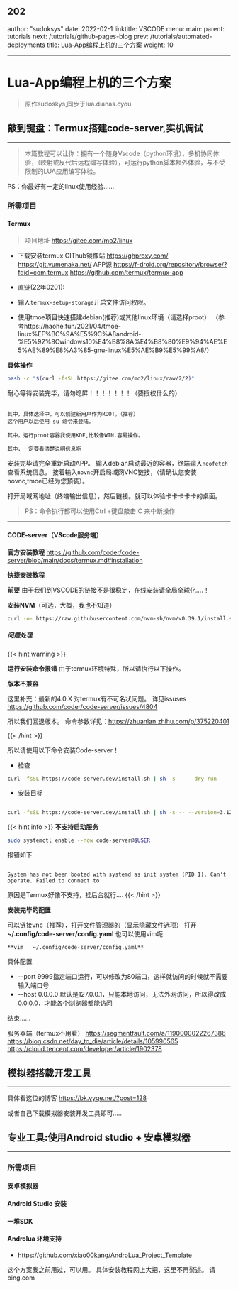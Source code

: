 202
---
author: "sudoksys"
date: 2022-02-1
linktitle: VSCODE
menu:
  main:
    parent: tutorials
next: /tutorials/github-pages-blog
prev: /tutorials/automated-deployments
title: Lua-App编程上机的三个方案
weight: 10

---


# Lua-App编程上机的三个方案

> 原作sudoskys,同步于lua.dianas.cyou

##  敲到键盘：Termux搭建code-server,实机调试
-------------

> 本篇教程可以让你：拥有一个随身Vscode（python环境），多机协同体验，（映射或反代后远程编写体验），可运行python脚本额外体验，与不受限制的LUA应用编写体验。

PS：你最好有一定的linux使用经验......

### 所需项目

#### Termux

>项目地址 https://gitee.com/mo2/linux

- 下载安装termux
GIThub镜像站
https://ghproxy.com/
https://git.yumenaka.net/
APP源
https://f-droid.org/repository/browse/?fdid=com.termux
https://github.com/termux/termux-app


- [直链](https://drive.sakura-bbs.cn/api/v3/file/source/34998/com.termux_118.apk?sign=m8OT3cuEy2m7KVqg8U7BXd229aoN2o9Yd7n7dfvZ5vk%3D%3A0)(22年0201):



- 输入```termux-setup-storage```开启文件访问权限。

- 使用tmoe项目快速搭建debian(推荐)或其他linux环境（请选择proot） （参考https://haohe.fun/2021/04/tmoe-linux%EF%BC%9A%E5%9C%A8android-%E5%92%8Cwindows10%E4%B8%8A%E4%B8%80%E9%94%AE%E5%AE%89%E8%A3%85-gnu-linux%E5%AE%B9%E5%99%A8/）


**具体操作**

```bash
bash -c "$(curl -fsSL https://gitee.com/mo2/linux/raw/2/2)"
```

耐心等待安装完毕，请勿熄屏！！！！！！！（要授权什么的）

```

其中，具体选择中，可以创建新用户作为ROOT。（推荐）
这个用户以后使用 su 命令来登陆。

其中，运行proot容器我使用KDE,比较像WIN.容易操作。

其中，一定要看清楚说明信息呃

```

安装完毕请完全重新启动APP。
输入debian启动最近的容器，终端输入```neofetch```查看系统信息。
接着输入```novnc```开启局域网VNC链接，（请确认您安装novnc,tmoe已经为您预装）。

打开局域网地址（终端输出信息），然后链接。就可以体验卡卡卡卡卡的桌面。

>
>PS：命令执行都可以使用Ctrl +键盘敲击 C 来中断操作
>


---

#### CODE-server（VScode服务端）

**官方安装教程**
https://github.com/coder/code-server/blob/main/docs/termux.md#installation

**快捷安装教程**

**前要**
由于我们到VSCODE的链接不是很稳定，在线安装请全局全球化....！


**安装NVM**（可选，大概，我也不知道）
```bash
curl -o- https://raw.githubusercontent.com/nvm-sh/nvm/v0.39.1/install.sh | bash
```


##### 问题处理

{{< hint warning >}}

**运行安装命令报错**
由于termux环境特殊，所以请执行以下操作。

**版本不兼容**

这里补充：最新的4.0.X 对termux有不可名状问题。
详见issuses https://github.com/coder/code-server/issues/4804

所以我们回退版本。
命令参数详见：https://zhuanlan.zhihu.com/p/375220401

{{< /hint >}}


所以请使用以下命令安装Code-server！
- 检查
```bash
curl -fsSL https://code-server.dev/install.sh | sh -s -- --dry-run

```

- 安装目标

```bash

curl -fsSL https://code-server.dev/install.sh | sh -s -- --version=3.12.0
```

{{< hint info >}}
**不支持启动服务**

```bash
sudo systemctl enable --now code-server@$USER
```
报错如下
``````

System has not been booted with systemd as init system (PID 1). Can't operate. Failed to connect to 

``````

原因是Termux好像不支持，挂后台就行....
{{< /hint >}}


**安装完毕的配置**

可以链接vnc（推荐），打开文件管理器的（显示隐藏文件选项）
打开 **~/.config/code-server/config.yaml**
也可以使用vim呃
```
**vim   ~/.config/code-server/config.yaml**
```

具体配置
-   --port 9999指定端口运行，可以修改为80端口，这样就访问的时候就不需要输入端口号
-   --host 0.0.0.0 默认是127.0.0.1，只能本地访问，无法外网访问，所以得改成0.0.0.0，才能各个浏览器都能访问


结束......


服务器端（termux不用看）
https://segmentfault.com/a/1190000022267386
https://blog.csdn.net/day_to_die/article/details/105990565
https://cloud.tencent.com/developer/article/1902378


## 模拟器搭载开发工具
-------------
具体看这位的博客
https://bk.yyge.net/?post=128

或者自己下载模拟器安装开发工具即可.....


## 专业工具:使用Android studio + 安卓模拟器

---------------

### 所需项目

#### 安卓模拟器

#### Android Studio 安装

#### 一堆SDK

#### Androlua 环境支持

- https://github.com/xiao00kang/AndroLua_Project_Template

这个方案我之前用过，可以用。
具体安装教程网上大把，这里不再赘述。
请 bing.com
